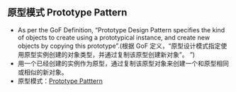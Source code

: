 ## 原型模式 Prototype Pattern
- As per the GoF Definition, “Prototype Design Pattern specifies the kind of objects to create using a prototypical instance, and create new objects by copying this prototype”.(根据 GoF 定义，“原型设计模式指定使用原型实例创建的对象类型，并通过复制该原型创建新对象”。 ”)
- 用一个已经创建的实例作为原型，通过复制该原型对象来创建一个和原型相同或相似的新对象。
- 原型模式：[Prototype Patttern](https://github.com/jack-ningtz/DesignPattern/tree/main/PrototypeDesignPattern/PrototypePattern.cs "Prototype  Design")


